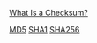 [What Is a Checksum?](https://en.wikipedia.org/wiki/Checksum)

[MD5](https://github.com/olivierfriard/BORIS/releases/download/v###VER###/md5sum.txt)
[SHA1](https://github.com/olivierfriard/BORIS/releases/download/v###VER###/sha1sum.txt)
[SHA256](https://github.com/olivierfriard/BORIS/releases/download/v###VER###/sha256sum.txt)
